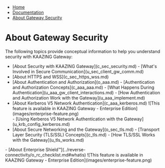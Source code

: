 -   [Home](../../index.md)
-   [Documentation](../index.md)
-   [About Gateway Security](../index.md#security)

<a name="authentication"></a>About Gateway Security
================================================================================

The following topics provide conceptual information to help you understand security with KAAZING Gateway:

<ul>
<li>
[About Security with KAAZING Gateway](c_sec_security.md)
-   [What's Involved in Secure Communication](u_sec_client_gw_comm.md)

</li>
<li>
[About HTTPS and WSS](c_sec_https_wss.md)
</li>
<li>
[About Authentication and Authorization](o_aaa.md)
-   [Authentication and Authorization Concepts](c_aaa_aaa.md)
-   [What Happens During Authentication](u_aaa_gw_client_interactions.md)
-   [How Authentication and Authorization Work with the Gateway](u_aaa_implement.md)

</li>
<li>
[About Kerberos V5 Network Authentication](c_aaa_kerberos.md) ![This feature is available in KAAZING Gateway - Enterprise Edition](images/enterprise-feature.png)
</li>
-   [Using Kerberos V5 Network Authentication with the Gateway](u_krb_config_kerberos.md)

</li>
<li>
[About Secure Networking and the Gateway](o_sec_tls.md)
-   [Transport Layer Security (TLS/SSL) Concepts](c_tls.md)
-   [How TLS/SSL Works with the Gateway](u_tls_works.md)

</li>
</ul>
</li>
-   [About Enterprise Shield&trade;](../reverse-connectivity/o_rc_checklist.md#whatis) ![This feature is available in KAAZING Gateway - Enterprise Edition](images/enterprise-feature.png)


